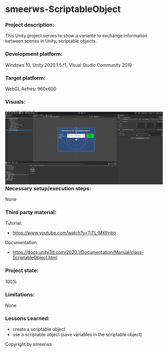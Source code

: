 # smeerws-ScriptableObject

### Project description: 
This Unity project serves to show a variante to exchange information between scenes in Unity, scriptable objects. 

### Development platform: 
Windows 10, Unity 2020.1.5.f1, Visual Studio Community 2019

### Target platform: 
WebGL Refres: 960x600 

### Visuals: 
<div style="float:left;">
<img src="./Screenshots/scriptableObject.JPG" width="650">
</div>

### Necessary setup/execution steps: 
None

### Third party material: 
Tutorial:
* https://www.youtube.com/watch?v=TjTL-MXPnbo

Documentation:
* https://docs.unity3d.com/2020.1/Documentation/Manual/class-ScriptableObject.html

### Project state: 
100%

### Limitations: 
None

### Lessons Learned: 
* create a scriptable object
* use a scriptable object (save variables in the scriptable object)

Copyright by smeerws
